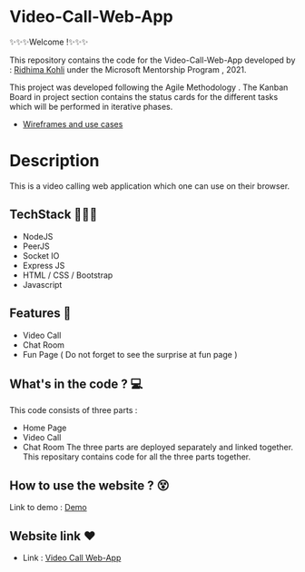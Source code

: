 # Video-Call-Web-App 

✨✨✨Welcome !✨✨✨

This repository contains the code for the Video-Call-Web-App developed by : [Ridhima Kohli](https://github.com/RidhimaKohli)
 under the Microsoft Mentorship Program , 2021.

This project was developed following the Agile Methodology . The Kanban Board in project section contains the status cards for the different tasks which will be performed in iterative phases.

- [Wireframes and use cases](https://drive.google.com/file/d/1Mbm1YG_T0cqQQRzyMGtn0eq-SkjqNjVr/view?usp=sharing)

# Description

This is a video calling web application which one can use on their browser.

## TechStack 👩🏻‍💻
- NodeJS
- PeerJS
- Socket IO
- Express JS
- HTML / CSS / Bootstrap
- Javascript

## Features 📃
- Video Call
- Chat Room
- Fun Page ( Do not forget to see the surprise at fun page )

## What's in the code ? 💻

This code consists of three parts :
- Home Page 
- Video Call
- Chat Room
The three parts are deployed separately and linked together.
This repositary contains code for all the three parts together.

## How to use the website ? 😵

Link to demo : [Demo]()

## Website link ❤

- Link : [Video Call Web-App]()





